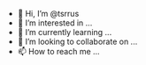 - 👋 Hi, I’m @tsrrus
- 👀 I’m interested in ...
- 🌱 I’m currently learning ...
- 💞️ I’m looking to collaborate on ...
- 📫 How to reach me ...

<!---
tsrrus/tsrrus is a ✨ special ✨ repository because its `README.md` (this file) appears on your GitHub profile.
You can click the Preview link to take a look at your changes.
--->
